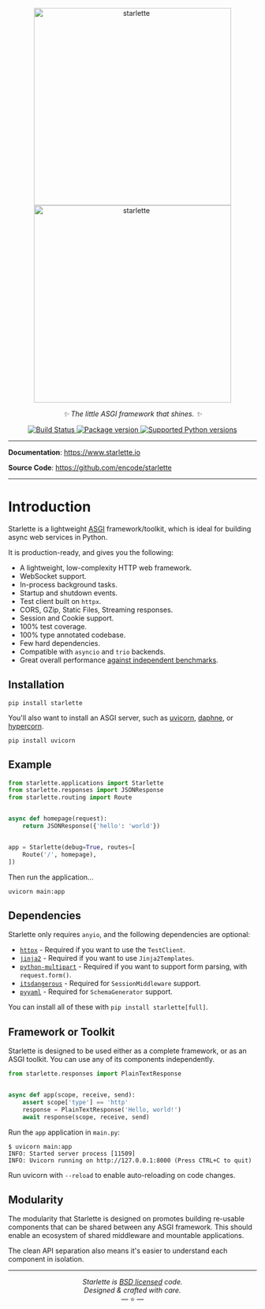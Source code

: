 <p align="center">
  <img width="400px" src="/img/starlette.svg#only-light" alt="starlette"/>
  <img width="400px" src="/img/starlette_dark.svg#only-dark" alt="starlette"/>
</p>
<p align="center">
    <em>✨ The little ASGI framework that shines. ✨</em>
</p>
<p align="center">
<a href="https://github.com/encode/starlette/actions">
    <img src="https://github.com/encode/starlette/workflows/Test%20Suite/badge.svg" alt="Build Status">
</a>
<a href="https://pypi.org/project/starlette/">
    <img src="https://badge.fury.io/py/starlette.svg" alt="Package version">
</a>
<a href="https://pypi.org/project/starlette" target="_blank">
    <img src="https://img.shields.io/pypi/pyversions/starlette.svg?color=%2334D058" alt="Supported Python versions">
</a>
</p>

---

**Documentation**: <a href="https://www.starlette.io/" target="_blank">https://www.starlette.io</a>

**Source Code**: <a href="https://github.com/encode/starlette" target="_blank">https://github.com/encode/starlette</a>

---

# Introduction

Starlette is a lightweight [ASGI][asgi] framework/toolkit,
which is ideal for building async web services in Python.

It is production-ready, and gives you the following:

* A lightweight, low-complexity HTTP web framework.
* WebSocket support.
* In-process background tasks.
* Startup and shutdown events.
* Test client built on `httpx`.
* CORS, GZip, Static Files, Streaming responses.
* Session and Cookie support.
* 100% test coverage.
* 100% type annotated codebase.
* Few hard dependencies.
* Compatible with `asyncio` and `trio` backends.
* Great overall performance [against independent benchmarks][techempower].

## Installation

```shell
pip install starlette
```

You'll also want to install an ASGI server, such as [uvicorn](https://www.uvicorn.org/), [daphne](https://github.com/django/daphne/), or [hypercorn](https://hypercorn.readthedocs.io/en/latest/).

```shell
pip install uvicorn
```

## Example

```python title="main.py"
from starlette.applications import Starlette
from starlette.responses import JSONResponse
from starlette.routing import Route


async def homepage(request):
    return JSONResponse({'hello': 'world'})


app = Starlette(debug=True, routes=[
    Route('/', homepage),
])
```

Then run the application...

```shell
uvicorn main:app
```

## Dependencies

Starlette only requires `anyio`, and the following dependencies are optional:

* [`httpx`][httpx] - Required if you want to use the `TestClient`.
* [`jinja2`][jinja2] - Required if you want to use `Jinja2Templates`.
* [`python-multipart`][python-multipart] - Required if you want to support form parsing, with `request.form()`.
* [`itsdangerous`][itsdangerous] - Required for `SessionMiddleware` support.
* [`pyyaml`][pyyaml] - Required for `SchemaGenerator` support.

You can install all of these with `pip install starlette[full]`.

## Framework or Toolkit

Starlette is designed to be used either as a complete framework, or as
an ASGI toolkit. You can use any of its components independently.

```python title="main.py"
from starlette.responses import PlainTextResponse


async def app(scope, receive, send):
    assert scope['type'] == 'http'
    response = PlainTextResponse('Hello, world!')
    await response(scope, receive, send)
```

Run the `app` application in `main.py`:

```shell
$ uvicorn main:app
INFO: Started server process [11509]
INFO: Uvicorn running on http://127.0.0.1:8000 (Press CTRL+C to quit)
```

Run uvicorn with `--reload` to enable auto-reloading on code changes.

## Modularity

The modularity that Starlette is designed on promotes building re-usable
components that can be shared between any ASGI framework. This should enable
an ecosystem of shared middleware and mountable applications.

The clean API separation also means it's easier to understand each component
in isolation.

---

<p align="center"><i>Starlette is <a href="https://github.com/encode/starlette/blob/master/LICENSE.md">BSD licensed</a> code.<br/>Designed & crafted with care.</i></br>&mdash; ⭐️ &mdash;</p>

[asgi]: https://asgi.readthedocs.io/en/latest/
[httpx]: https://www.python-httpx.org/
[jinja2]: https://jinja.palletsprojects.com/
[python-multipart]: https://andrew-d.github.io/python-multipart/
[itsdangerous]: https://itsdangerous.palletsprojects.com/
[sqlalchemy]: https://www.sqlalchemy.org
[pyyaml]: https://pyyaml.org/wiki/PyYAMLDocumentation
[techempower]: https://www.techempower.com/benchmarks/#hw=ph&test=fortune&l=zijzen-sf
